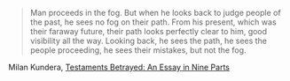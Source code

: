 > Man proceeds in the fog. But when he looks back to judge people of the past, he sees no fog on their path. From his present, which was their faraway future, their path looks perfectly clear to him, good visibility all the way. Looking back, he sees the path, he sees the people proceeding, he sees their mistakes, but not the fog.

Milan Kundera, [Testaments Betrayed: An Essay in Nine Parts](https://www.goodreads.com/book/show/44382.Testaments_Betrayed)
